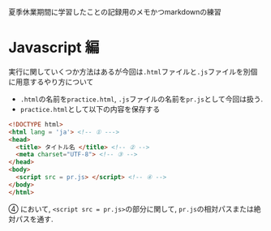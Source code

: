 夏季休業期間に学習したことの記録用のメモかつmarkdownの練習

# Javascript 編

実行に関していくつか方法はあるが今回は`.html`ファイルと`.js`ファイルを別個に用意するやり方について


- `.html`の名前を`practice.html`, `.js`ファイルの名前を`pr.js`として今回は扱う.
- `practice.html`として以下の内容を保存する

``` html : practice.html
<!DOCTYPE html>
<html lang = 'ja'> <!-- ① --->
<head>
  <title> タイトル名 </title> <!-- ② -->
  <meta charset="UTF-8"> <!-- ③ -->
</head>
<body>
  <script src = pr.js> </script> <!-- ④ -->
</body>
</html>
```

④ において, `<script src = pr.js>`の部分に関して, `pr.js`の相対パスまたは絶対パスを通す.



